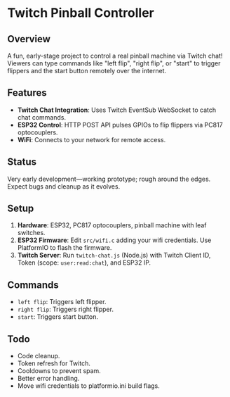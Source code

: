 # Twitch Pinball Controller

## Overview
A fun, early-stage project to control a real pinball machine via Twitch chat!
Viewers can type commands like "left flip", "right flip", or "start" to trigger flippers and the start button remotely over the internet.

## Features
- **Twitch Chat Integration**: Uses Twitch EventSub WebSocket to catch chat commands.
- **ESP32 Control**: HTTP POST API pulses GPIOs to flip flippers via PC817 optocouplers.
- **WiFi**: Connects to your network for remote access.

## Status
Very early development—working prototype; rough around the edges.
Expect bugs and cleanup as it evolves.

## Setup
1. **Hardware**: ESP32, PC817 optocouplers, pinball machine with leaf switches.
2. **ESP32 Firmware**: Edit `src/wifi.c` adding your wifi credentials. Use PlatformIO to flash the firmware.
3. **Twitch Server**: Run `twitch-chat.js` (Node.js) with Twitch Client ID, Token (scope: `user:read:chat`), and ESP32 IP.

## Commands
- `left flip`: Triggers left flipper.
- `right flip`: Triggers right flipper.
- `start`: Triggers start button.

## Todo
- Code cleanup.
- Token refresh for Twitch.
- Cooldowns to prevent spam.
- Better error handling.
- Move wifi credentials to platformio.ini build flags.
